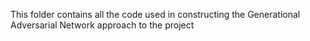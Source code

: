 This folder contains all the code used in constructing the Generational Adversarial Network approach to the project